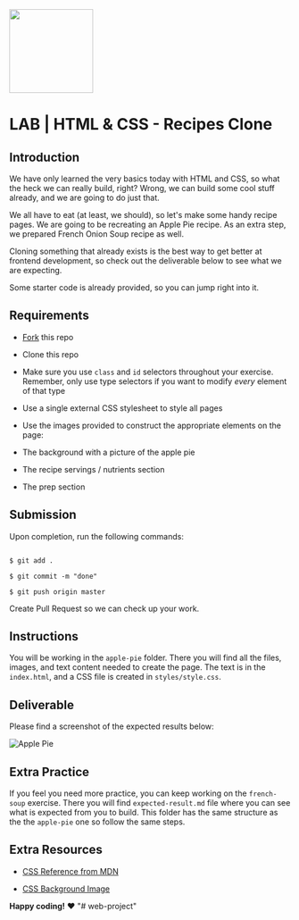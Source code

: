 <img src="https://imgur.com/XOS1Vdh.png"  width="150px" height="150px">

  


# LAB | HTML & CSS - Recipes Clone

  

## Introduction

  

We have only learned the very basics today with HTML and CSS, so what the heck we can really build, right? Wrong, we can build some cool stuff already, and we are going to do just that.

  

We all have to eat (at least, we should), so let's make some handy recipe pages. We are going to be recreating an Apple Pie recipe. As an extra step, we prepared French Onion Soup recipe as well.

  

Cloning something that already exists is the best way to get better at frontend development, so check out the deliverable below to see what we are expecting.

  

Some starter code is already provided, so you can jump right into it.

  

## Requirements

  

- [Fork](https://guides.github.com/activities/forking/) this repo

- Clone this repo

- Make sure you use `class` and `id` selectors throughout your exercise. Remember, only use type selectors if you want to modify _every_ element of that type

- Use a single external CSS stylesheet to style all pages

- Use the images provided to construct the appropriate elements on the page:

- The background with a picture of the apple pie

- The recipe servings / nutrients section

- The prep section

  

## Submission

  

Upon completion, run the following commands:

  

```

$ git add .

$ git commit -m "done"

$ git push origin master

```

  

Create Pull Request so we can check up your work.

  

## Instructions

  

You will be working in the `apple-pie` folder. There you will find all the files, images, and text content needed to create the page. The text is in the `index.html`, and a CSS file is created in `styles/style.css`.

  

## Deliverable

  

Please find a screenshot of the expected results below:

  

![Apple Pie](https://i.imgur.com/lGGM68Q.jpg)

  

<!-- ![French Onion](https://i.imgur.com/uepu2DO.jpg) -->

  

## Extra Practice

  

If you feel you need more practice, you can keep working on the `french-soup` exercise. There you will find `expected-result.md` file where you can see what is expected from you to build. This folder has the same structure as the the `apple-pie` one so follow the same steps.

  

## Extra Resources

  

- [CSS Reference from MDN](https://developer.mozilla.org/en-US/docs/Web/CSS)

- [CSS Background Image](https://developer.mozilla.org/en/docs/Web/CSS/background-image)

  

**Happy coding!** :heart:
"# web-project" 
